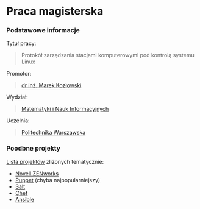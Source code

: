 # Praca magisterska


### Podstawowe informacje

Tytuł pracy:
> Protokół zarządzania stacjami komputerowymi pod kontrolą systemu Linux

Promotor:
> [dr inż. Marek Kozłowski](http://www.mini.pw.edu.pl/~kozlowsm/)

Wydział:
> [Matematyki i Nauk Informacyjnych](http://www.mini.pw.edu.pl/)

Uczelnia:
> [Politechnika Warszawska](https://www.pw.edu.pl/)

### Poodbne projekty

[Lista projektów](https://en.wikipedia.org/wiki/Comparison_of_open-source_configuration_management_software) zliżonych tematycznie:
- [Novell ZENworks](https://en.wikipedia.org/wiki/Novell_ZENworks)
- [Puppet](https://en.wikipedia.org/wiki/Puppet_%28software%29) (chyba najpopularniejszy)
- [Salt](https://en.wikipedia.org/wiki/Salt_%28software%29)
- [Chef](https://en.wikipedia.org/wiki/Chef_%28software%29)
- [Ansible](https://en.wikipedia.org/wiki/Ansible_%28software%29)
